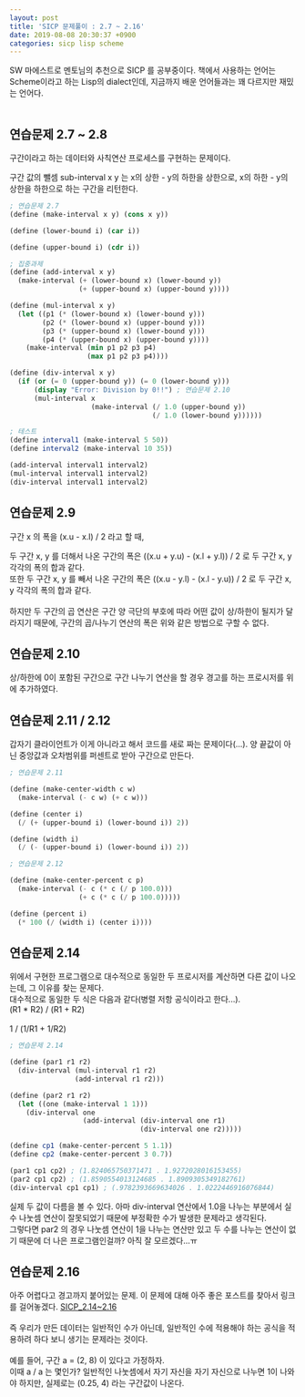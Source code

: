 ```yaml
---
layout: post
title: 'SICP 문제풀이 : 2.7 ~ 2.16'
date: 2019-08-08 20:30:37 +0900
categories: sicp lisp scheme
---
```


SW 마에스트로 멘토님의 추천으로 SICP 를 공부중이다. 책에서 사용하는 언어는 Scheme이라고 하는 Lisp의 dialect인데, 지금까지 배운 언어들과는 꽤 다르지만 재밌는 언어다. <br>
<br>

## 연습문제 2.7 ~ 2.8

구간이라고 하는 데이터와 사칙연산 프로세스를 구현하는 문제이다.<br>

구간 값의 뺄셈 sub-interval x y 는 x의 상한 - y의 하한을 상한으로, x의 하한 - y의 상한을 하한으로 하는 구간을 리턴한다.

```scheme
; 연습문제 2.7
(define (make-interval x y) (cons x y))

(define (lower-bound i) (car i))

(define (upper-bound i) (cdr i))

; 집중과제
(define (add-interval x y)
  (make-interval (+ (lower-bound x) (lower-bound y))
                 (+ (upper-bound x) (upper-bound y))))

(define (mul-interval x y)
  (let ((p1 (* (lower-bound x) (lower-bound y)))
        (p2 (* (lower-bound x) (upper-bound y)))
        (p3 (* (upper-bound x) (lower-bound y)))
        (p4 (* (upper-bound x) (upper-bound y))))
    (make-interval (min p1 p2 p3 p4)
                   (max p1 p2 p3 p4))))

(define (div-interval x y)
  (if (or (= 0 (upper-bound y)) (= 0 (lower-bound y)))
      (display "Error: Division by 0!!") ; 연습문제 2.10
      (mul-interval x
                    (make-interval (/ 1.0 (upper-bound y))
                                   (/ 1.0 (lower-bound y))))))

; 테스트
(define interval1 (make-interval 5 50))
(define interval2 (make-interval 10 35))

(add-interval interval1 interval2)
(mul-interval interval1 interval2)
(div-interval interval1 interval2)
```

## 연습문제 2.9

구간 x 의 폭을 (x.u - x.l) / 2 라고 할 때,<br>

두 구간 x, y 를 더해서 나온 구간의 폭은 ((x.u + y.u) - (x.l + y.l)) / 2 로 두 구간 x, y 각각의 폭의 합과 같다.<br>
또한 두 구간 x, y 를 빼서 나온 구간의 폭은 ((x.u - y.l) - (x.l - y.u)) / 2 로 두 구간 x, y 각각의 폭의 합과 같다.<br>
<br>
하지만 두 구간의 곱 연산은 구간 양 극단의 부호에 따라 어떤 값이 상/하한이 될지가 달라지기 때문에, 구간의 곱/나누기 연산의 폭은 위와 같은 방법으로 구할 수 없다.

## 연습문제 2.10

상/하한에 0이 포함된 구간으로 구간 나누기 연산을 할 경우 경고를 하는 프로시저를 위에 추가하였다.

## 연습문제 2.11 / 2.12

갑자기 클라이언트가 이게 아니라고 해서 코드를 새로 짜는 문제이다(...). 양 끝값이 아닌 중앙값과 오차범위를 퍼센트로 받아 구간으로 만든다.

```scheme
; 연습문제 2.11

(define (make-center-width c w)
  (make-interval (- c w) (+ c w)))

(define (center i)
  (/ (+ (upper-bound i) (lower-bound i)) 2))

(define (width i)
  (/ (- (upper-bound i) (lower-bound i)) 2))

; 연습문제 2.12

(define (make-center-percent c p)
  (make-interval (- c (* c (/ p 100.0)))
                 (+ c (* c (/ p 100.0)))))

(define (percent i)
  (* 100 (/ (width i) (center i))))
```

## 연습문제 2.14

위에서 구현한 프로그램으로 대수적으로 동일한 두 프로시저를 계산하면 다른 값이 나오는데, 그 이유를 찾는 문제다.<br>
대수적으로 동일한 두 식은 다음과 같다(병렬 저항 공식이라고 한다...).<br>
(R1 * R2) / (R1 + R2) <br>
<br>
1 / (1/R1 + 1/R2) <br>

```scheme
; 연습문제 2.14

(define (par1 r1 r2)
  (div-interval (mul-interval r1 r2)
                (add-interval r1 r2)))

(define (par2 r1 r2)
  (let ((one (make-interval 1 1)))
    (div-interval one
                  (add-interval (div-interval one r1)
                                (div-interval one r2)))))

(define cp1 (make-center-percent 5 1.1))
(define cp2 (make-center-percent 3 0.7))

(par1 cp1 cp2) ; (1.824065750371471 . 1.9272028016153455)
(par2 cp1 cp2) ; (1.8590554013124685 . 1.8909305349182761)
(div-interval cp1 cp1) ; (.9782393669634026 . 1.0222446916076844)
```

실제 두 값이 다름을 볼 수 있다. 아마 div-interval 연산에서 1.0을 나누는 부분에서 실수 나눗셈 연산이 잘못되었기 때문에 부정확한 수가 발생한 문제라고 생각된다.<br>
그렇다면 par2 의 경우 나눗셈 연산이 1을 나누는 연산만 있고 두 수를 나누는 연산이 없기 때문에 더 나은 프로그램인걸까? 아직 잘 모르겠다...ㅠ<br>

## 연습문제 2.16

아주 어렵다고 경고까지 붙어있는 문제. 이 문제에 대해 아주 좋은 포스트를 찾아서 링크를 걸어놓겠다. [SICP_2.14~2.16](http://community.schemewiki.org/?sicp-ex-2.14-2.15-2.16)
<br><br>
즉 우리가 만든 데이터는 일반적인 수가 아닌데, 일반적인 수에 적용해야 하는 공식을 적용하려 하다 보니 생기는 문제라는 것이다.<br>
<br>
예를 들어, 구간 a = (2, 8) 이 있다고 가정하자.<br>
이때 a / a 는 몇인가? 일반적인 나눗셈에서 자기 자신을 자기 자신으로 나누면 1이 나와야 하지만, 실제로는 (0.25, 4) 라는 구간값이 나온다.